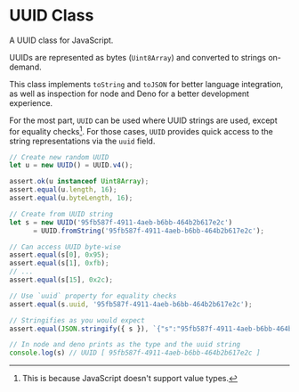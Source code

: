 # UUID Class

A UUID class for JavaScript.

UUIDs are represented as bytes (`Uint8Array`) and converted to strings on-demand.

This class implements `toString` and `toJSON` for better language integration, as well as inspection for node and Deno for a better development experience.

For the most part, `UUID` can be used where  UUID strings are used,
except for equality checks[^1]. For those cases, `UUID` provides quick access to the string representations via the `uuid` field.

```js
// Create new random UUID
let u = new UUID() = UUID.v4();

assert.ok(u instanceof Uint8Array);
assert.equal(u.length, 16);
assert.equal(u.byteLength, 16);

// Create from UUID string
let s = new UUID('95fb587f-4911-4aeb-b6bb-464b2b617e2c') 
      = UUID.fromString('95fb587f-4911-4aeb-b6bb-464b2b617e2c');

// Can access UUID byte-wise
assert.equal(s[0], 0x95);
assert.equal(s[1], 0xfb);
// ...
assert.equal(s[15], 0x2c);

// Use `uuid` property for equality checks
assert.equal(s.uuid, '95fb587f-4911-4aeb-b6bb-464b2b617e2c');

// Stringifies as you would expect
assert.equal(JSON.stringify({ s }), `{"s":"95fb587f-4911-4aeb-b6bb-464b2b617e2c"}`);

// In node and deno prints as the type and the uuid string
console.log(s) // UUID [ 95fb587f-4911-4aeb-b6bb-464b2b617e2c ]
```

[^1]: This is because JavaScript doesn't support value types.
